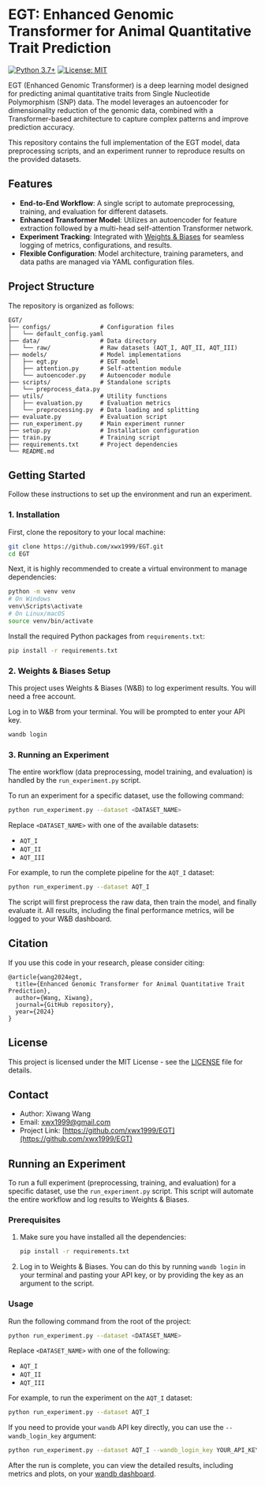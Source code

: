 # EGT: Enhanced Genomic Transformer for Animal Quantitative Trait Prediction

[![Python 3.7+](https://img.shields.io/badge/python-3.7+-blue.svg)](https://www.python.org/downloads/)
[![License: MIT](https://img.shields.io/badge/License-MIT-yellow.svg)](https://opensource.org/licenses/MIT)

EGT (Enhanced Genomic Transformer) is a deep learning model designed for predicting animal quantitative traits from Single Nucleotide Polymorphism (SNP) data. The model leverages an autoencoder for dimensionality reduction of the genomic data, combined with a Transformer-based architecture to capture complex patterns and improve prediction accuracy.

This repository contains the full implementation of the EGT model, data preprocessing scripts, and an experiment runner to reproduce results on the provided datasets.

## Features

- **End-to-End Workflow**: A single script to automate preprocessing, training, and evaluation for different datasets.
- **Enhanced Transformer Model**: Utilizes an autoencoder for feature extraction followed by a multi-head self-attention Transformer network.
- **Experiment Tracking**: Integrated with [Weights & Biases](https://wandb.ai/) for seamless logging of metrics, configurations, and results.
- **Flexible Configuration**: Model architecture, training parameters, and data paths are managed via YAML configuration files.

## Project Structure

The repository is organized as follows:

```
EGT/
├── configs/              # Configuration files
│   └── default_config.yaml
├── data/                 # Data directory
│   └── raw/              # Raw datasets (AQT_I, AQT_II, AQT_III)
├── models/               # Model implementations
│   ├── egt.py            # EGT model
│   ├── attention.py      # Self-attention module
│   └── autoencoder.py    # Autoencoder module
├── scripts/              # Standalone scripts
│   └── preprocess_data.py
├── utils/                # Utility functions
│   ├── evaluation.py     # Evaluation metrics
│   └── preprocessing.py  # Data loading and splitting
├── evaluate.py           # Evaluation script
├── run_experiment.py     # Main experiment runner
├── setup.py              # Installation configuration
├── train.py              # Training script
├── requirements.txt      # Project dependencies
└── README.md
```

## Getting Started

Follow these instructions to set up the environment and run an experiment.

### 1. Installation

First, clone the repository to your local machine:

```bash
git clone https://github.com/xwx1999/EGT.git
cd EGT
```

Next, it is highly recommended to create a virtual environment to manage dependencies:

```bash
python -m venv venv
# On Windows
venv\Scripts\activate
# On Linux/macOS
source venv/bin/activate
```

Install the required Python packages from `requirements.txt`:

```bash
pip install -r requirements.txt
```

### 2. Weights & Biases Setup

This project uses Weights & Biases (W&B) to log experiment results. You will need a free account.

Log in to W&B from your terminal. You will be prompted to enter your API key.

```bash
wandb login
```

### 3. Running an Experiment

The entire workflow (data preprocessing, model training, and evaluation) is handled by the `run_experiment.py` script.

To run an experiment for a specific dataset, use the following command:

```bash
python run_experiment.py --dataset <DATASET_NAME>
```

Replace `<DATASET_NAME>` with one of the available datasets:
*   `AQT_I`
*   `AQT_II`
*   `AQT_III`

For example, to run the complete pipeline for the `AQT_I` dataset:

```bash
python run_experiment.py --dataset AQT_I
```

The script will first preprocess the raw data, then train the model, and finally evaluate it. All results, including the final performance metrics, will be logged to your W&B dashboard.

## Citation

If you use this code in your research, please consider citing:

```
@article{wang2024egt,
  title={Enhanced Genomic Transformer for Animal Quantitative Trait Prediction},
  author={Wang, Xiwang},
  journal={GitHub repository},
  year={2024}
}
```

## License

This project is licensed under the MIT License - see the [LICENSE](LICENSE) file for details.

## Contact

- Author: Xiwang Wang
- Email: xwx1999@gmail.com
- Project Link: [https://github.com/xwx1999/EGT](https://github.com/xwx1999/EGT)

## Running an Experiment

To run a full experiment (preprocessing, training, and evaluation) for a specific dataset, use the `run_experiment.py` script. This script will automate the entire workflow and log results to Weights & Biases.

### Prerequisites

1.  Make sure you have installed all the dependencies:
    ```bash
    pip install -r requirements.txt
    ```

2.  Log in to Weights & Biases. You can do this by running `wandb login` in your terminal and pasting your API key, or by providing the key as an argument to the script.

### Usage

Run the following command from the root of the project:

```bash
python run_experiment.py --dataset <DATASET_NAME>
```

Replace `<DATASET_NAME>` with one of the following:
*   `AQT_I`
*   `AQT_II`
*   `AQT_III`

For example, to run the experiment on the `AQT_I` dataset:

```bash
python run_experiment.py --dataset AQT_I
```

If you need to provide your `wandb` API key directly, you can use the `--wandb_login_key` argument:

```bash
python run_experiment.py --dataset AQT_I --wandb_login_key YOUR_API_KEY
```

After the run is complete, you can view the detailed results, including metrics and plots, on your [wandb dashboard](https://wandb.ai/).
